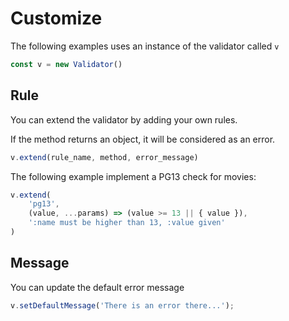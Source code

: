 # Customize

The following examples uses an instance of the validator called `v`

```js
const v = new Validator()
```

## Rule

You can extend the validator by adding your own rules.

If the method returns an object, it will be considered as an error.

```js
v.extend(rule_name, method, error_message)
```

The following example implement a PG13 check for movies:

```js
v.extend(
    'pg13',
    (value, ...params) => (value >= 13 || { value }),
    ':name must be higher than 13, :value given'
)
```


## Message

You can update the default error message

```js
v.setDefaultMessage('There is an error there...');
```
